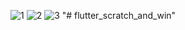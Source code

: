![1](https://user-images.githubusercontent.com/51951594/112551105-6e73a800-8de6-11eb-9061-0d90ec8e43bd.PNG)
![2](https://user-images.githubusercontent.com/51951594/112551108-6fa4d500-8de6-11eb-8a37-0548d5e516bf.PNG)
![3](https://user-images.githubusercontent.com/51951594/112551109-703d6b80-8de6-11eb-9544-f97c56c8bc92.PNG)
"# flutter_scratch_and_win" 
